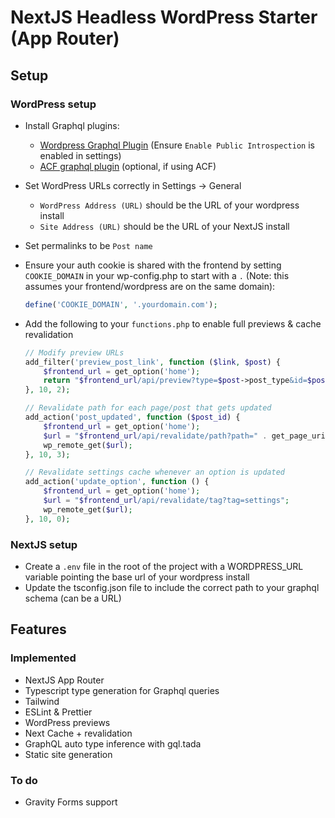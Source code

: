 # NextJS Headless WordPress Starter (App Router)

## Setup

### WordPress setup

- Install Graphql plugins:
  - [Wordpress Graphql Plugin](https://wordpress.org/plugins/wp-graphql/) (Ensure `Enable Public Introspection` is enabled in settings)
  - [ACF graphql plugin](https://wordpress.org/plugins/wpgraphql-acf/) (optional, if using ACF)
- Set WordPress URLs correctly in Settings -> General
  - `WordPress Address (URL)` should be the URL of your wordpress install
  - `Site Address (URL)` should be the URL of your NextJS install
- Set permalinks to be `Post name`
- Ensure your auth cookie is shared with the frontend by setting `COOKIE_DOMAIN` in your wp-config.php to start with a `.` (Note: this assumes your frontend/wordpress are on the same domain):
  ```php
  define('COOKIE_DOMAIN', '.yourdomain.com');
  ```
- Add the following to your `functions.php` to enable full previews & cache revalidation

  ```php
  // Modify preview URLs
  add_filter('preview_post_link', function ($link, $post) {
      $frontend_url = get_option('home');
      return "$frontend_url/api/preview?type=$post->post_type&id=$post->ID";
  }, 10, 2);

  // Revalidate path for each page/post that gets updated
  add_action('post_updated', function ($post_id) {
      $frontend_url = get_option('home');
      $url = "$frontend_url/api/revalidate/path?path=" . get_page_uri($post_id);
      wp_remote_get($url);
  }, 10, 3);

  // Revalidate settings cache whenever an option is updated
  add_action('update_option', function () {
      $frontend_url = get_option('home');
      $url = "$frontend_url/api/revalidate/tag?tag=settings";
      wp_remote_get($url);
  }, 10, 0);
  ```

### NextJS setup

- Create a `.env` file in the root of the project with a WORDPRESS_URL variable pointing the base url of your wordpress install
- Update the tsconfig.json file to include the correct path to your graphql schema (can be a URL)

## Features

### Implemented

- NextJS App Router
- Typescript type generation for Graphql queries
- Tailwind
- ESLint & Prettier
- WordPress previews
- Next Cache + revalidation
- GraphQL auto type inference with gql.tada
- Static site generation

### To do

- Gravity Forms support
